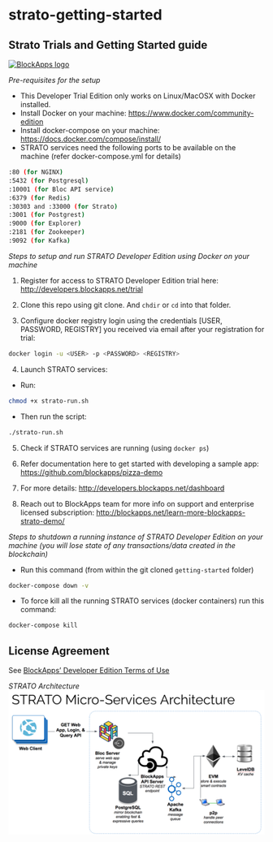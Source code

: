# strato-getting-started

Strato Trials and Getting Started guide
-----------------
[![BlockApps logo](http://blockapps.net/img/logo_cropped.png)](http://blockapps.net)

*Pre-requisites for the setup*
- This Developer Trial Edition only works on Linux/MacOSX with Docker installed.
- Install Docker on your machine: https://www.docker.com/community-edition
- Install docker-compose on your machine: https://docs.docker.com/compose/install/
- STRATO services need the following ports to be available on the machine (refer docker-compose.yml for details)
```bash
:80 (for NGINX)
:5432 (for Postgresql)
:10001 (for Bloc API service)
:6379 (for Redis)
:30303 and :33000 (for Strato)
:3001 (for Postgrest)
:9000 (for Explorer)
:2181 (for Zookeeper)
:9092 (for Kafka)
```

*Steps to setup and run STRATO Developer Edition using Docker on your machine*

1) Register for access to STRATO Developer Edition trial here: http://developers.blockapps.net/trial

2) Clone this repo using git clone. And `chdir` or `cd` into that folder.

3) Configure docker registry login using the credentials [USER, PASSWORD, REGISTRY] you received via email after your registration for trial: 
```bash
docker login -u <USER> -p <PASSWORD> <REGISTRY> 
```
4) Launch STRATO services:
- Run: 
```bash
chmod +x strato-run.sh 
```
- Then run the script: 
```bash
./strato-run.sh
```
 
5) Check if STRATO services are running (using `docker ps`)

6) Refer documentation here to get started with developing a sample app: https://github.com/blockapps/pizza-demo

7) For more details: http://developers.blockapps.net/dashboard

8) Reach out to BlockApps team for more info on support and enterprise licensed subscription: http://blockapps.net/learn-more-blockapps-strato-demo/

*Steps to shutdown a running instance of STRATO Developer Edition on your machine (you will lose state of any  transactions/data created in the blockchain)*
- Run this command (from within the git cloned `getting-started` folder)
```bash
docker-compose down -v 
```
- To force kill all the running STRATO services (docker containers) run this command:
```bash
docker-compose kill
```

License Agreement
-----------------
See [BlockApps’ Developer Edition Terms of Use](http://developers.blockapps.net/trial-license)


*STRATO Architecture*
![Alt text](STRATO-Architecture.png?raw=true "STRATO-Architecture")
